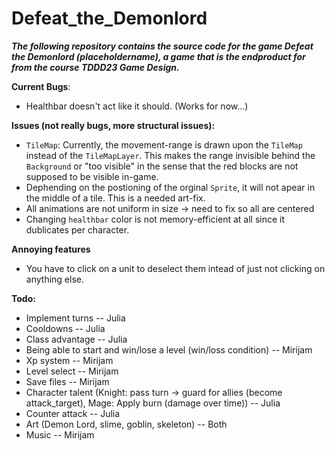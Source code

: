 # Defeat_the_Demonlord
***The following repository contains the source code for the game Defeat the Demonlord (placeholdername), a game that is the endproduct for from the course TDDD23 Game Design.***

**Current Bugs**:
* Healthbar doesn't act like it should. (Works for now...)

**Issues (not really bugs, more structural issues):**
* `TileMap`: Currently, the movement-range is drawn upon the `TileMap` instead of the `TileMapLayer`. This makes the range invisible behind the `Background` or "too visible" in the sense that the red blocks are not supposed to be visible in-game.
* Dephending on the postioning of the orginal `Sprite`, it will not apear in the middle of a tile. This is a needed art-fix.
* All animations are not uniform in size -> need to fix so all are centered
* Changing `healthbar` color is not memory-efficient at all since it dublicates per character.

**Annoying features**
* You have to click on a unit to deselect them intead of just not clicking on anything else.

**Todo:**
* Implement turns -- Julia
* Cooldowns -- Julia
* Class advantage -- Julia
* Being able to start and win/lose a level (win/loss condition) -- Mirijam
* Xp system -- Mirijam
* Level select -- Mirijam
* Save files -- Mirijam
* Character talent (Knight: pass turn -> guard for allies (become attack_target), Mage: Apply burn (damage over time)) -- Julia
* Counter attack -- Julia
* Art (Demon Lord, slime, goblin, skeleton) -- Both
* Music -- Mirijam
